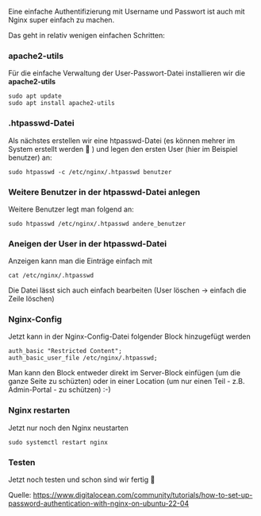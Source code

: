 Eine einfache Authentifizierung mit Username und Passwort ist auch mit Nginx super einfach zu machen.

Das geht in relativ wenigen einfachen Schritten:

### apache2-utils

Für die einfache Verwaltung der User-Passwort-Datei installieren wir die **apache2-utils** 

```console
sudo apt update
sudo apt install apache2-utils
```

### .htpasswd-Datei

Als nächstes erstellen wir eine htpasswd-Datei (es können mehrer im System erstellt werden :slightly_smiling_face: ) und legen den ersten User (hier im Beispiel benutzer) an:

```console
sudo htpasswd -c /etc/nginx/.htpasswd benutzer
```

### Weitere Benutzer in der htpasswd-Datei anlegen

Weitere Benutzer legt man folgend an:

```console
sudo htpasswd /etc/nginx/.htpasswd andere_benutzer
```

### Aneigen der User in der htpasswd-Datei

Anzeigen kann man die Einträge einfach mit

```console
cat /etc/nginx/.htpasswd
```

Die Datei lässt sich auch einfach bearbeiten (User löschen -> einfach die Zeile löschen)

### Nginx-Config

Jetzt kann in der Nginx-Config-Datei folgender Block hinzugefügt werden

```console
auth_basic "Restricted Content"; 
auth_basic_user_file /etc/nginx/.htpasswd;
```

Man kann den Block entweder direkt im Server-Block einfügen (um die ganze Seite zu schüzten) oder in einer Location (um nur einen Teil - z.B. Admin-Portal - zu schützen) :-)

### Nginx restarten

Jetzt nur noch den Nginx neustarten

```console
sudo systemctl restart nginx
```

### Testen 

Jetzt noch testen und schon sind wir fertig :slightly_smiling_face:

Quelle: https://www.digitalocean.com/community/tutorials/how-to-set-up-password-authentication-with-nginx-on-ubuntu-22-04
   
